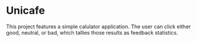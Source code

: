 # Unicafe

This project features a simple calulator application. The user can click either good, neutral, or bad, which tallies those results as feedback statistics. 
